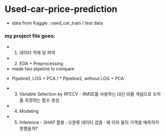 # Used-car-price-prediction
- data from Kaggle : used_car_train / test data

### my project file goes:
- 1. 데이터 적재 및 파악 
- 2. EDA + Preprocessing
- made two pipeline to compare 
* Pipeline1, LOG + PCA / * Pipeline2, without LOG + PCA
- 3. Variable Selection by RFECV - RMSE를 사용하는 대신 비율 개념으로 오차를 측정하는 함수 생성
- 4. Modeling
- 5. Inference - SHAP 활용 : 오분류 데이터 검증 : 왜 이차 들의 가격을 예측하지 못했을까?


